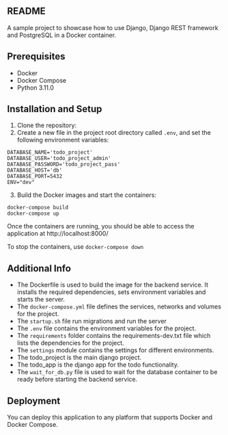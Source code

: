 ## README

A sample project to showcase how to use Django, Django REST framework and PostgreSQL in a Docker container.

## Prerequisites
 - Docker
 - Docker Compose
 - Python 3.11.0


## Installation and Setup
1. Clone the repository:
2. Create a new file in the project root directory called `.env`, and set the following environment variables:
```
DATABASE_NAME='todo_project'
DATABASE_USER='todo_project_admin'
DATABASE_PASSWORD='todo_project_pass'
DATABASE_HOST='db'
DATABASE_PORT=5432
ENV="dev"
```
3. Build the Docker images and start the containers:
```
docker-compose build
docker-compose up
```

Once the containers are running, you should be able to access the application at http://localhost:8000/

To stop the containers, use `docker-compose down`



## Additional Info
 - The Dockerfile is used to build the image for the backend service. It installs the required dependencies, sets environment variables and starts the server.
 - The `docker-compose.yml` file defines the services, networks and volumes for the project.
 - The `startup.sh` file run migrations and run the server
 - The `.env` file contains the environment variables for the project.
 - The `requirements` folder contains the requirements-dev.txt file which lists the dependencies for the project.
 - The `settings` module contains the settings for different environments.
 - The todo_project is the main django project.
 - The todo_app is the django app for the todo functionality.
 - The `wait_for_db.py` file is used to wait for the database container to be ready before starting the backend service.

## Deployment
You can deploy this application to any platform that supports Docker and Docker Compose.
